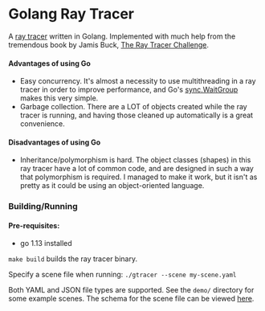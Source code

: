 # Golang Ray Tracer

A [ray tracer](https://en.wikipedia.org/wiki/Ray_tracing_(graphics)) written in Golang. Implemented with much help from the tremendous book by Jamis Buck, [The Ray Tracer Challenge](https://pragprog.com/book/jbtracer/the-ray-tracer-challenge).

#### Advantages of using Go
- Easy concurrency. It's almost a necessity to use multithreading in a ray tracer in order to improve performance, and Go's [sync.WaitGroup](https://golang.org/pkg/sync/#WaitGroup) makes this very simple.
- Garbage collection. There are a LOT of objects created while the ray tracer is running, and having those cleaned up automatically is a great convenience.

#### Disadvantages of using Go
- Inheritance/polymorphism is hard. The object classes (shapes) in this ray tracer have a lot of common code, and are designed in such a way that polymorphism is required. I managed to make it work, but it isn't as pretty as it could be using an object-oriented language.

### Building/Running

#### Pre-requisites:
- go 1.13 installed

```make build``` builds the ray tracer binary.

Specify a scene file when running:
```./gtracer --scene my-scene.yaml```

Both YAML and JSON file types are supported. See the `demo/` directory for some example scenes. The schema for the scene file can be viewed [here](schema/README.md).
